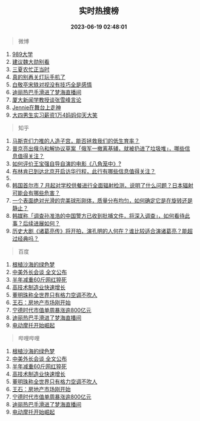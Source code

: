 <div align="center"><h2>实时热搜榜</h2><h4>2023-06-19 02:48:01</h4></div>

> 微博  

1. [989大学](https://s.weibo.com/weibo?q=989%E5%A4%A7%E5%AD%A6&t=31&band_rank=1&Refer=top)<br />
2. [建议魏大勋别看](https://s.weibo.com/weibo?q=%23%E5%BB%BA%E8%AE%AE%E9%AD%8F%E5%A4%A7%E5%8B%8B%E5%88%AB%E7%9C%8B%23&t=31&band_rank=2&Refer=top)<br />
3. [三夏农忙正当时](https://s.weibo.com/weibo?q=%23%E4%B8%89%E5%A4%8F%E5%86%9C%E5%BF%99%E6%AD%A3%E5%BD%93%E6%97%B6%23&t=31&band_rank=3&Refer=top)<br />
4. [真的别再关灯玩手机了](https://s.weibo.com/weibo?q=%23%E7%9C%9F%E7%9A%84%E5%88%AB%E5%86%8D%E5%85%B3%E7%81%AF%E7%8E%A9%E6%89%8B%E6%9C%BA%E4%BA%86%23&t=31&band_rank=4&Refer=top)<br />
5. [白敬亭宋轶对视没有技巧全是感情](https://s.weibo.com/weibo?q=%23%E7%99%BD%E6%95%AC%E4%BA%AD%E5%AE%8B%E8%BD%B6%E5%AF%B9%E8%A7%86%E6%B2%A1%E6%9C%89%E6%8A%80%E5%B7%A7%E5%85%A8%E6%98%AF%E6%84%9F%E6%83%85%23&t=31&band_rank=5&Refer=top)<br />
6. [迪丽热巴手滑进了梦海直播间](https://s.weibo.com/weibo?q=%23%E8%BF%AA%E4%B8%BD%E7%83%AD%E5%B7%B4%E6%89%8B%E6%BB%91%E8%BF%9B%E4%BA%86%E6%A2%A6%E6%B5%B7%E7%9B%B4%E6%92%AD%E9%97%B4%23&t=31&band_rank=6&Refer=top)<br />
7. [厦大新闻学教授谈张雪峰言论](https://s.weibo.com/weibo?q=%23%E5%8E%A6%E5%A4%A7%E6%96%B0%E9%97%BB%E5%AD%A6%E6%95%99%E6%8E%88%E8%B0%88%E5%BC%A0%E9%9B%AA%E5%B3%B0%E8%A8%80%E8%AE%BA%23&t=31&band_rank=7&Refer=top)<br />
8. [Jennie在舞台上走神](https://s.weibo.com/weibo?q=%23Jennie%E5%9C%A8%E8%88%9E%E5%8F%B0%E4%B8%8A%E8%B5%B0%E7%A5%9E%23&t=31&band_rank=8&Refer=top)<br />
9. [大四男生实习薪资1万4妈妈仰天大笑](https://s.weibo.com/weibo?q=%23%E5%A4%A7%E5%9B%9B%E7%94%B7%E7%94%9F%E5%AE%9E%E4%B9%A0%E8%96%AA%E8%B5%841%E4%B8%874%E5%A6%88%E5%A6%88%E4%BB%B0%E5%A4%A9%E5%A4%A7%E7%AC%91%23&t=31&band_rank=9&Refer=top)<br />

> 知乎  

1. [马斯克们力推的人造子宫，能否拯救我们的低生育率？](https://www.zhihu.com/question/606625465)<br />
2. [普京亮出俄乌和解协议草案「俄军一撤离基辅，就被扔进了垃圾堆」，哪些信息值得关注？](https://www.zhihu.com/question/607295832)<br />
3. [如何评价王宝强自导自演的电影《八角笼中》?](https://www.zhihu.com/question/566061816)<br />
4. [布林肯已到达北京开启访华行程，此行有哪些信息值得关注？](https://www.zhihu.com/question/607270958)<br />
5. []()<br />
6. [韩国首尔市 7 月起对学校供餐进行全面辐射检测，说明了什么问题？日本辐射可能会有哪些危害？](https://www.zhihu.com/question/607160207)<br />
7. [一个表面绝对光滑的完美球形刚体，质量分布均匀，如何确定它是在旋转还是静止？](https://www.zhihu.com/question/606790924)<br />
8. [韩媒称「调查孙准浩的中国警方已收到批捕文件，将深入调查」，如何看待此事？后续进展如何？](https://www.zhihu.com/question/605029126)<br />
9. [历史大剧《诸葛亮传》将开拍，演孔明的人何在？谁比较适合演诸葛亮？能超过经典吗？](https://www.zhihu.com/question/606913816)<br />

> 百度  

1. [根植沙海的绿色梦](https://www.baidu.com/s?wd=%E6%A0%B9%E6%A4%8D%E6%B2%99%E6%B5%B7%E7%9A%84%E7%BB%BF%E8%89%B2%E6%A2%A6&sa=fyb_news&rsv_dl=fyb_news)<br />
2. [中美外长会谈 全文公布](https://www.baidu.com/s?wd=%E4%B8%AD%E7%BE%8E%E5%A4%96%E9%95%BF%E4%BC%9A%E8%B0%88+%E5%85%A8%E6%96%87%E5%85%AC%E5%B8%83&sa=fyb_news&rsv_dl=fyb_news)<br />
3. [半年减重60斤网红猝死](https://www.baidu.com/s?wd=%E5%8D%8A%E5%B9%B4%E5%87%8F%E9%87%8D60%E6%96%A4%E7%BD%91%E7%BA%A2%E7%8C%9D%E6%AD%BB&sa=fyb_news&rsv_dl=fyb_news)<br />
4. [高技术制造业快速增长](https://www.baidu.com/s?wd=%E9%AB%98%E6%8A%80%E6%9C%AF%E5%88%B6%E9%80%A0%E4%B8%9A%E5%BF%AB%E9%80%9F%E5%A2%9E%E9%95%BF&sa=fyb_news&rsv_dl=fyb_news)<br />
5. [董明珠称全世界只有格力空调不吹人](https://www.baidu.com/s?wd=%E8%91%A3%E6%98%8E%E7%8F%A0%E7%A7%B0%E5%85%A8%E4%B8%96%E7%95%8C%E5%8F%AA%E6%9C%89%E6%A0%BC%E5%8A%9B%E7%A9%BA%E8%B0%83%E4%B8%8D%E5%90%B9%E4%BA%BA&sa=fyb_news&rsv_dl=fyb_news)<br />
6. [王石：房地产市场刚开始](https://www.baidu.com/s?wd=%E7%8E%8B%E7%9F%B3%EF%BC%9A%E6%88%BF%E5%9C%B0%E4%BA%A7%E5%B8%82%E5%9C%BA%E5%88%9A%E5%BC%80%E5%A7%8B&sa=fyb_news&rsv_dl=fyb_news)<br />
7. [宁德时代市值单周暴涨逾800亿元](https://www.baidu.com/s?wd=%E5%AE%81%E5%BE%B7%E6%97%B6%E4%BB%A3%E5%B8%82%E5%80%BC%E5%8D%95%E5%91%A8%E6%9A%B4%E6%B6%A8%E9%80%BE800%E4%BA%BF%E5%85%83&sa=fyb_news&rsv_dl=fyb_news)<br />
8. [迪丽热巴手滑进了梦海直播间](https://www.baidu.com/s?wd=%E8%BF%AA%E4%B8%BD%E7%83%AD%E5%B7%B4%E6%89%8B%E6%BB%91%E8%BF%9B%E4%BA%86%E6%A2%A6%E6%B5%B7%E7%9B%B4%E6%92%AD%E9%97%B4&sa=fyb_news&rsv_dl=fyb_news)<br />
9. [电动摩托开始崛起](https://www.baidu.com/s?wd=%E7%94%B5%E5%8A%A8%E6%91%A9%E6%89%98%E5%BC%80%E5%A7%8B%E5%B4%9B%E8%B5%B7&sa=fyb_news&rsv_dl=fyb_news)<br />

> 哔哩哔哩  

1. [根植沙海的绿色梦](https://www.baidu.com/s?wd=%E6%A0%B9%E6%A4%8D%E6%B2%99%E6%B5%B7%E7%9A%84%E7%BB%BF%E8%89%B2%E6%A2%A6&sa=fyb_news&rsv_dl=fyb_news)<br />
2. [中美外长会谈 全文公布](https://www.baidu.com/s?wd=%E4%B8%AD%E7%BE%8E%E5%A4%96%E9%95%BF%E4%BC%9A%E8%B0%88+%E5%85%A8%E6%96%87%E5%85%AC%E5%B8%83&sa=fyb_news&rsv_dl=fyb_news)<br />
3. [半年减重60斤网红猝死](https://www.baidu.com/s?wd=%E5%8D%8A%E5%B9%B4%E5%87%8F%E9%87%8D60%E6%96%A4%E7%BD%91%E7%BA%A2%E7%8C%9D%E6%AD%BB&sa=fyb_news&rsv_dl=fyb_news)<br />
4. [高技术制造业快速增长](https://www.baidu.com/s?wd=%E9%AB%98%E6%8A%80%E6%9C%AF%E5%88%B6%E9%80%A0%E4%B8%9A%E5%BF%AB%E9%80%9F%E5%A2%9E%E9%95%BF&sa=fyb_news&rsv_dl=fyb_news)<br />
5. [董明珠称全世界只有格力空调不吹人](https://www.baidu.com/s?wd=%E8%91%A3%E6%98%8E%E7%8F%A0%E7%A7%B0%E5%85%A8%E4%B8%96%E7%95%8C%E5%8F%AA%E6%9C%89%E6%A0%BC%E5%8A%9B%E7%A9%BA%E8%B0%83%E4%B8%8D%E5%90%B9%E4%BA%BA&sa=fyb_news&rsv_dl=fyb_news)<br />
6. [王石：房地产市场刚开始](https://www.baidu.com/s?wd=%E7%8E%8B%E7%9F%B3%EF%BC%9A%E6%88%BF%E5%9C%B0%E4%BA%A7%E5%B8%82%E5%9C%BA%E5%88%9A%E5%BC%80%E5%A7%8B&sa=fyb_news&rsv_dl=fyb_news)<br />
7. [宁德时代市值单周暴涨逾800亿元](https://www.baidu.com/s?wd=%E5%AE%81%E5%BE%B7%E6%97%B6%E4%BB%A3%E5%B8%82%E5%80%BC%E5%8D%95%E5%91%A8%E6%9A%B4%E6%B6%A8%E9%80%BE800%E4%BA%BF%E5%85%83&sa=fyb_news&rsv_dl=fyb_news)<br />
8. [迪丽热巴手滑进了梦海直播间](https://www.baidu.com/s?wd=%E8%BF%AA%E4%B8%BD%E7%83%AD%E5%B7%B4%E6%89%8B%E6%BB%91%E8%BF%9B%E4%BA%86%E6%A2%A6%E6%B5%B7%E7%9B%B4%E6%92%AD%E9%97%B4&sa=fyb_news&rsv_dl=fyb_news)<br />
9. [电动摩托开始崛起](https://www.baidu.com/s?wd=%E7%94%B5%E5%8A%A8%E6%91%A9%E6%89%98%E5%BC%80%E5%A7%8B%E5%B4%9B%E8%B5%B7&sa=fyb_news&rsv_dl=fyb_news)<br />
